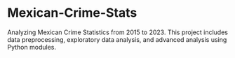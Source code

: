 # Mexican-Crime-Stats
Analyzing Mexican Crime Statistics from 2015 to 2023. This project includes data preprocessing, exploratory data analysis, and advanced analysis using Python modules.
